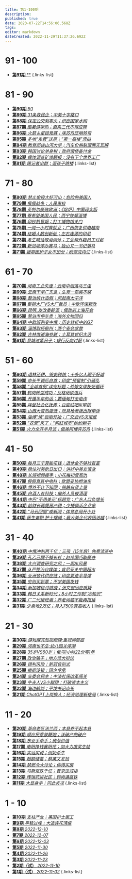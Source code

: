 ```yaml
---
title: 第1-100期
description: 
published: true
date: 2023-07-22T14:56:06.568Z
tags: 
editor: markdown
dateCreated: 2022-11-29T11:37:26.692Z
---
```


# 91 - 100

- [**第91期** **](./1-100/91.md)
{.links-list}

# 81 - 90
- [**第90期** *90*](./1-100/90.md)
- [**第89期** *31条救民企；中美十字路口*](./1-100/89.md)
- [**第88期** *保定公交剩零头；织密国家水网*](./1-100/88.md)
- [**第87期** *酷暑游学热；直系三代不得应聘*](./1-100/87.md)
- [**第86期** *火箭＆星链竞赛；埃苏丹压哨转弯*](./1-100/86.md)
- [**第85期** *多地“免费”送房；“第一高楼”流拍*](./1-100/85.md)
- [**第84期** *教育部谈山河大学；汽车价格联盟两天瓦解*](./1-100/84.md)
- [**第83期** *韩国讨论单身税；政府偿债备付金*](./1-100/83.md)
- [**第82期** *媒体调查矿难瞒报；没有下个世界工厂*](./1-100/82.md)
- [**第81期** *踢记者出群；逼孩子跳楼*](./1-100/81.md)
{.links-list}

# 71 - 80
- [**第80期** *禁止偷窥大好河山；危险的美国人*](./1-100/80.md)
- [**第79期** *俄俄战争；人民审校*](./1-100/79.md)
- [**第78期** *英特尔豪赌欧洲；《熔炉》中国现实版*](./1-100/78.md)
- [**第77期** *寄希望美国人民；西宁效颦淄博*](./1-100/77.md)
- [**第76期** *印钞机冒烟；打工博物馆关门*](./1-100/76.md)
- [**第75期** *一周一小时算就业；广西恢复供电越南*](./1-100/75.md)
- [**第74期** *结婚人数创新低；左右逢源的印尼*](./1-100/74.md)
- [**第73期** *考生喊话取消调休；工会帮外籍员工讨薪*](./1-100/73.md)
- [**第72期** *新加坡停办赛马；独山又一书记落马*](./1-100/72.md)
- [**第71期** *援鄂医护子女不加分；欧佩克内讧*](./1-100/71.md)
{.links-list}

# 61 - 70
- [**第70期** *河南工业失速；云南中烟落马三连*](./1-100/70.md)
- [**第69期** *云南干旱广东急；生育一孩奖不奖*](./1-100/69.md)
- [**第68期** *整治统计造假；风起南太平洋*](./1-100/68.md)
- [**第67期** *整顿大厂VS大厂裁员；中欧环保新政*](./1-100/67.md)
- [**第66期** *昆明_发改委辟谣；俄政府上海开会*](./1-100/66.md)
- [**第65期** *慧泊市停车贵；海外文物回归*](./1-100/65.md)
- [**第64期** *中欧班列变中俄；历史转折中的G7*](./1-100/64.md)
- [**第63期** *淄博取经柳州；两个省会求救*](./1-100/63.md)
- [**第62期** *吉林借道海参崴；土耳其世纪大选*](./1-100/62.md)
- [**第61期** *县城过紧日子；银行反向讨薪*](./1-100/61.md)
{.links-list}

# 51 - 60
- [**第60期** *退林还耕、毁姜种粮；十多亿人踢不好球*](./1-100/60.md)
- [**第59期** *市长平调后自首；印度“预留制”引骚乱*](./1-100/59.md)
- [**第58期** *“全球首例”读完标题；外嫁女维权死循环*](./1-100/58.md)
- [**第57期** *鹤岗转型成功；瓦格纳欲退兵*](./1-100/57.md)
- [**第56期** *开播半年的话；要缅甸打击电诈*](./1-100/56.md)
- [**第55期** *拜登社会化抚养；百度贴吧AI审核*](./1-100/55.md)
- [**第54期** *山西大雪热度低；玩具枪老板出狱申诉*](./1-100/54.md)
- [**第53期** *淄博“烤”验刚开始；广交会VS汉诺威*](./1-100/53.md)
- [**第52期** *“农管”来了；“网红城市”纷纷躺平*](./1-100/52.md)
- [**第51期** *火力全开半月谈；俄美阿博弈苏丹*](./1-100/51.md)
{.links-list}

# 41 - 50
- [**第50期** *每月三千算能花钱；退休金不够找首富*](./1-100/50.md)
- [**第49期** *稳住对美欧日出口；讲好中美友谊故*](./1-100/49.md)
- [**第48期** *长短视频握手；小花梅初雪冤仇*](./1-100/48.md)
- [**第47期** *假假真真中电科；欧盟妥协燃油车*](./1-100/47.md)
- [**第46期** *境外不让下知网；铁路白货上量*](./1-100/46.md)
- [**第45期** *白酒人有科技；编外人员被清理*](./1-100/45.md)
- [**第44期** *中巴“不用美元”标题党；广东人口负增长*](./1-100/44.md)
- [**第43期** *前财长再提房产税；少捕慎诉企业家*](./1-100/43.md)
- [**第42期** *“马云回国”成新闻；体育总局开小灶*](./1-100/42.md)
- [**第41期** *医生兼职 护士摆摊；最大美企代表团访越*](./1-100/41.md)
{.links-list}

# 31 - 40
- [**第40期** *中俄冲刺两千亿；三孩（15年后）免费读高中*](./1-100/40.md)
- [**第39期** *孔乙己脱不掉长衫；赵伟国巧取豪夺*](./1-100/39.md)
- [**第38期** *大兴调查研究之风；一周AI风暴*](./1-100/38.md)
- [**第37期** *从严整治自媒体；肯尼亚关中国超市*](./1-100/37.md)
- [**第36期** *亚洲替代供应链；印度要造半导体*](./1-100/36.md)
- [**第35期** *穷则买彩票；不学美国发钱*](./1-100/35.md)
- [**第34期** *新加坡检讨防疫；张文宏回应质疑*](./1-100/34.md)
- [**第33期** *韩日关系新时代；8小时工作制“冷知识”*](./1-100/33.md)
- [**第32期** *厂二代接班潮；养老问题不能再拖延*](./1-100/32.md)
- [**第31期** *少卖地2万亿；月入7500算高收入*](./1-100/31.md)
{.links-list}

# 21 - 30
- [**第30期** *游戏蹲完短视频蹲;重视抑郁症*](./1-100/30.md)
- [**第29期** *河南也不生;幼儿园关停潮*](./1-100/29.md)
- [**第28期** *35岁VS60岁；俄乌1小时22分零1年*](./1-100/28.md)
- [**第27期** *政治骗子；地方债大辩论*](./1-100/27.md)
- [**第26期** *错判风险；新冠告别式*](./1-100/26.md)
- [**第25期** *撤街设镇；国企传承*](./1-100/25.md)
- [**第24期** *业委会民主；中法社保改革闯关*](./1-100/24.md)
- [**第23期** *牛夫人VS小甜甜；打破资本主义*](./1-100/23.md)
- [**第22期** *海边鹤岗；平坟书记市长*](./1-100/22.md)
- [**第21期** *ChatGPT上岗换人；经济地理新格局*](./1-100/21.md)
{.links-list}

# 11 - 20
- [**第20期** *革命老区法兰西；本县养不起本县*](./1-100/20.md)
- [**第19期** *顺应民意放鞭炮；该破产的破产*](./1-100/19.md)
- [**第18期** *东亚手牵手；统战价值*](./1-100/18.md)
- [**第17期** *南阳挣钱襄阳花；加大力度奖生娃*](./1-100/17.md)
- [**第16期** *实话实说；倒奶杀牛*](./1-100/16.md)
- [**第15期** *超额储蓄；蔡英文发钱*](./1-100/15.md)
- [**第14期** *禁燃令大讨论；你得买房*](./1-100/14.md)
- [**第13期** *马斯克跌千亿；普京送戒指*](./1-100/13.md)
- [**第12期** *辉瑞药进社区；鹤岗通高铁*](./1-100/12.md)
- [**第11期** *大显身手；同此炎凉*](./1-100/11.md)
{.links-list}

# 1 - 10
- [**第10期** *支柱产业；英国护士罢工*](./1-100/10.md)
- [**第9期** *平稳过峰；大造连花清瘟*](./1-100/9.md)
- [**第8期** *2022-12-10*](./1-100/8.md)
- [**第7期** *2022-12-07*](./1-100/7.md)
- [**第6期** *2022-12-03*](./1-100/6.md)
- [**第5期** *2022-11-30*](./1-100/5.md)
- [**第4期** *2022-11-26*](./1-100/4.md)
- [**第3期** *2022-11-23*](./1-100/3.md)
- [**第2期（试）** *2022-11-10*](./1-100/2.md)
- [**第1期（试）** *2022-11-02*](./1-100/1.md)
{.links-list}

